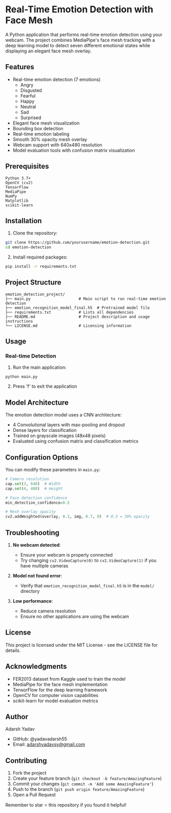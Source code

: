 # Real-Time Emotion Detection with Face Mesh

A Python application that performs real-time emotion detection using your webcam. The project combines MediaPipe's face mesh tracking with a deep learning model to detect seven different emotional states while displaying an elegant face mesh overlay.

## Features
* Real-time emotion detection (7 emotions)
   * Angry
   * Disgusted
   * Fearful
   * Happy
   * Neutral
   * Sad
   * Surprised
* Elegant face mesh visualization
* Bounding box detection
* Real-time emotion labeling
* Smooth 30% opacity mesh overlay
* Webcam support with 640x480 resolution
* Model evaluation tools with confusion matrix visualization

## Prerequisites
```
Python 3.7+
OpenCV (cv2)
TensorFlow
MediaPipe
NumPy
Matplotlib
scikit-learn
```

## Installation
1. Clone the repository:
```bash
git clone https://github.com/yourusername/emotion-detection.git
cd emotion-detection
```

2. Install required packages:
```bash
pip install -r requirements.txt
```

## Project Structure
```
emotion_detection_project/
├── main.py                     # Main script to run real-time emotion detection
├── emotion_recognition_model_final.h5  # Pretrained model file
├── requirements.txt            # Lists all dependencies
├── README.md                   # Project description and usage instructions
└── LICENSE.md                  # Licensing information

```

## Usage

### Real-time Detection
1. Run the main application:
```bash
python main.py
```
2. Press 'f' to exit the application

## Model Architecture
The emotion detection model uses a CNN architecture:
* 4 Convolutional layers with max-pooling and dropout
* Dense layers for classification
* Trained on grayscale images (48x48 pixels)
* Evaluated using confusion matrix and classification metrics

## Configuration Options
You can modify these parameters in `main.py`:
```python
# Camera resolution
cap.set(3, 640)  # Width
cap.set(4, 480)  # Height

# Face detection confidence
min_detection_confidence=0.5

# Mesh overlay opacity
cv2.addWeighted(overlay, 0.3, img, 0.7, 0)  # 0.3 = 30% opacity
```

## Troubleshooting
1. **No webcam detected**:
   * Ensure your webcam is properly connected
   * Try changing `cv2.VideoCapture(0)` to `cv2.VideoCapture(1)` if you have multiple cameras

2. **Model not found error**:
   * Verify that `emotion_recognition_model_final.h5` is in the `model/` directory

3. **Low performance**:
   * Reduce camera resolution
   * Ensure no other applications are using the webcam

## License
This project is licensed under the MIT License - see the LICENSE file for details.

## Acknowledgments
* FER2013 dataset from Kaggle used to train the model
* MediaPipe for the face mesh implementation
* TensorFlow for the deep learning framework
* OpenCV for computer vision capabilities
* scikit-learn for model evaluation metrics

## Author
Adarsh Yadav
* GitHub: @yadavadarsh55
* Email: adarshyadavsy@gmail.com

## Contributing
1. Fork the project
2. Create your feature branch (`git checkout -b feature/AmazingFeature`)
3. Commit your changes (`git commit -m 'Add some AmazingFeature'`)
4. Push to the branch (`git push origin feature/AmazingFeature`)
5. Open a Pull Request

Remember to star ⭐ this repository if you found it helpful!
